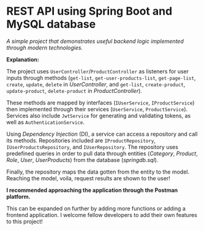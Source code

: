 # REST API using Spring Boot and MySQL database

*A simple project that demonstrates useful backend logic implemented through modern technologies.*

**Explanation:**

The project uses `UserController`/`ProductController` as listeners for user inputs through methods (`get-list`, `get-user-products-list`, `get-page-list`, `create`, `update`, `delete` in _UserController_, and `get-list`, `create-product`, `update-product`, `delete-product` in _ProductController_).

These methods are mapped by interfaces (`IUserService`, `IProductService`) then implemented through their services (`UserService`, `ProductService`). Services also include `JwtService` for generating and validating tokens, as well as `AuthenticationService`.

Using _Dependency Injection_ (DI), a service can access a repository and call its methods. Repositories included are `IProductRepository`, `IUserProductsRepository`, and `IUserRepository`.
The repository uses predefined queries in order to pull data through entities (_Category_, _Product_, _Role_, _User_, _UserProducts_) from the database (_springdb.sql_).

Finally, the repository maps the data gotten from the entity to the model. Reaching the model, voila, request results are shown to the user!

**I recommended approaching the application through the Postman platform.**

This can be expanded on further by adding more functions or adding a frontend application. I welcome fellow developers to add their own features to this project!
